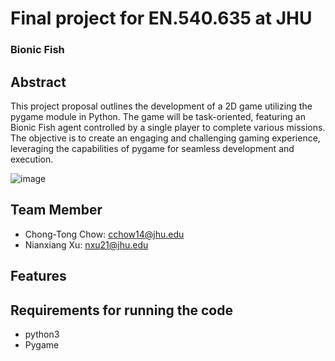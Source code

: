 # Final project for EN.540.635 at JHU
### Bionic Fish
## Abstract
This project proposal outlines the development of a 2D game utilizing the pygame module
in Python. The game will be task-oriented, featuring an Bionic Fish agent controlled by a
single player to complete various missions. The objective is to create an engaging and
challenging gaming experience, leveraging the capabilities of pygame for seamless
development and execution.

![image](https://github.com/chowchongtong/BionicFish/assets/74456922/dfeb255d-8386-44e1-8f9d-22358f8e5279)

## Team Member
- Chong-Tong Chow: cchow14@jhu.edu  
- Nianxiang Xu: nxu21@jhu.edu

## Features


## Requirements for running the code
- python3
- Pygame
